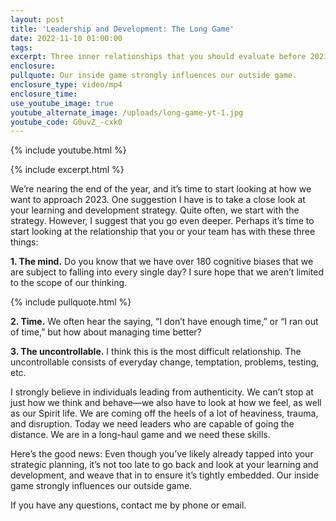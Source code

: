 ```yaml
---
layout: post
title: 'Leadership and Development: The Long Game'
date: 2022-11-10 01:00:00
tags:
excerpt: Three inner relationships that you should evaluate before 2023.
enclosure:
pullquote: Our inside game strongly influences our outside game.
enclosure_type: video/mp4
enclosure_time:
use_youtube_image: true
youtube_alternate_image: /uploads/long-game-yt-1.jpg
youtube_code: G0uvZ_-cxk0
---
```

{% include youtube.html %}

{% include excerpt.html %}

We’re nearing the end of the year, and it’s time to start looking at how we want to approach 2023. One suggestion I have is to take a close look at your learning and development strategy. Quite often, we start with the strategy. However, I suggest that you go even deeper. Perhaps it’s time to start looking at the relationship that you or your team has with these three things:

**1\. The mind.**&nbsp;Do you know that we have over 180 cognitive biases that we are subject to falling into every single day? I sure hope that we aren’t limited to the scope of our thinking.

{% include pullquote.html %}

**2\. Time.**&nbsp;We often hear the saying, “I don’t have enough time,” or “I ran out of time,” but how about managing time better?&nbsp;

**3\. The uncontrollable.**&nbsp;I think this is the most difficult relationship. The uncontrollable consists of everyday change, temptation, problems, testing, etc.&nbsp;

I strongly believe in individuals leading from authenticity. We can’t stop at just how we think and behave—we also have to look at how we feel, as well as our Spirit life. We are coming off the heels of a lot of heaviness, trauma, and disruption. Today we need leaders who are capable of going the distance. We are in a long-haul game and we need these skills.&nbsp;

Here’s the good news: Even though you’ve likely already tapped into your strategic planning, it’s not too late to go back and look at your learning and development, and weave that in to ensure it’s tightly embedded. Our inside game strongly influences our outside game.

If you have any questions, contact me by phone or email.

&nbsp;